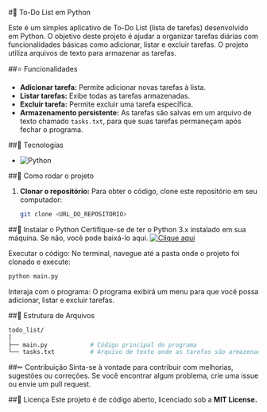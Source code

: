 #📃 To-Do List em Python 

Este é um simples aplicativo de To-Do List (lista de tarefas) desenvolvido em Python. O objetivo deste projeto é ajudar a organizar tarefas diárias com funcionalidades básicas como adicionar, listar e excluir tarefas. O projeto utiliza arquivos de texto para armazenar as tarefas.

##⭐ Funcionalidades 

- **Adicionar tarefa:** Permite adicionar novas tarefas à lista.
- **Listar tarefas:** Exibe todas as tarefas armazenadas.
- **Excluir tarefa:** Permite excluir uma tarefa específica.
- **Armazenamento persistente:** As tarefas são salvas em um arquivo de texto chamado `tasks.txt`, para que suas tarefas permaneçam após fechar o programa.

##📲 Tecnologias 

- ![Python](https://img.shields.io/badge/Python-3.10-blue)

##📀 Como rodar o projeto 

1. **Clonar o repositório:**
   Para obter o código, clone este repositório em seu computador:

   ```bash
   git clone <URL_DO_REPOSITORIO>
   
##🔧 Instalar o Python 
Certifique-se de ter o Python 3.x instalado em sua máquina. Se não, você pode baixá-lo aqui.  [![Clique aqui](https://img.shields.io/badge/Click%20Here-blue)](https://www.python.org/ftp/python/3.13.1/python-3.13.1-amd64.exe)


Executar o código: No terminal, navegue até a pasta onde o projeto foi clonado e execute:

```bash
python main.py
```

Interaja com o programa: O programa exibirá um menu para que você possa adicionar, listar e excluir tarefas.

##📂 Estrutura de Arquivos 
```bash
todo_list/
│
├── main.py            # Código principal do programa
└── tasks.txt          # Arquivo de texto onde as tarefas são armazenadas
```
##✏ Contribuição 
Sinta-se à vontade para contribuir com melhorias, sugestões ou correções. Se você encontrar algum problema, crie uma issue ou envie um pull request.

##📜 Licença 
Este projeto é de código aberto, licenciado sob a **MIT License.**

